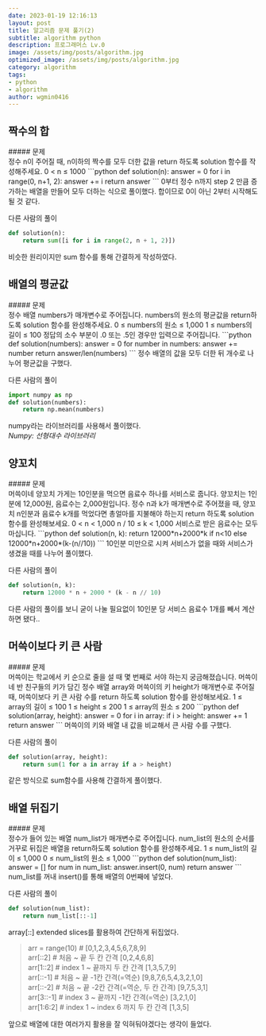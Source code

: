 ```yaml
---
date: 2023-01-19 12:16:13
layout: post
title: 알고리즘 문제 풀기(2)
subtitle: algorithm python
description: 프로그래머스 Lv.0
image: /assets/img/posts/algorithm.jpg
optimized_image: /assets/img/posts/algorithm.jpg
category: algorithm
tags:
- python
- algorithm
author: wgmin0416
---
```

<h2>짝수의 합</h2>
##### 문제<br>
정수 n이 주어질 때, n이하의 짝수를 모두 더한 값을 return 하도록 solution 함수를 작성해주세요.
0 < n ≤ 1000
```python
def solution(n):
    answer = 0
    for i in range(0, n+1, 2):
        answer += i
    return answer
```
0부터 정수 n까지 step 2 만큼 증가하는 배열을 만들어 모두 더하는 식으로 풀이했다.
합이므로 0이 아닌 2부터 시작해도 될 것 같다.

다른 사람의 풀이
```python
def solution(n):
    return sum([i for i in range(2, n + 1, 2)])
```
비슷한 원리이지만 sum 함수를 통해 간결하게 작성하였다.

<h2>배열의 평균값</h2>
##### 문제<br>
정수 배열 numbers가 매개변수로 주어집니다. numbers의 원소의 평균값을 return하도록 solution 함수를 완성해주세요.
0 ≤ numbers의 원소 ≤ 1,000
1 ≤ numbers의 길이 ≤ 100
정답의 소수 부분이 .0 또는 .5인 경우만 입력으로 주어집니다.
```python
def solution(numbers):
    answer = 0
    for number in numbers:
        answer += number
    return answer/len(numbers)
```
정수 배열의 값을 모두 더한 뒤 개수로 나누어 평균값을 구했다.

다른 사람의 풀이
```python
import numpy as np
def solution(numbers):
    return np.mean(numbers)
```
numpy라는 라이브러리를 사용해서 풀이했다.<br/>
*Numpy: 선형대수 라이브러리*

<h2>양꼬치</h2>
##### 문제<br>
머쓱이네 양꼬치 가게는 10인분을 먹으면 음료수 하나를 서비스로 줍니다. 양꼬치는 1인분에 12,000원, 음료수는 2,000원입니다. 정수 n과 k가 매개변수로 주어졌을 때, 양꼬치 n인분과 음료수 k개를 먹었다면 총얼마를 지불해야 하는지 return 하도록 solution 함수를 완성해보세요.
0 < n < 1,000
n / 10 ≤ k < 1,000
서비스로 받은 음료수는 모두 마십니다.
```python
def solution(n, k):
    return 12000*n+2000*k if n<10 else 12000*n+2000*(k-(n//10))
```
10인분 미만으로 시켜 서비스가 없을 때와 서비스가 생겼을 때를 나누어 풀이했다.

다른 사람의 풀이
```python
def solution(n, k):
    return 12000 * n + 2000 * (k - n // 10)
```
다른 사람의 풀이를 보니 굳이 나눌 필요없이 10인분 당 서비스 음료수 1개를 빼서 계산하면 됐다..<br/>


<h2>머쓱이보다 키 큰 사람</h2>
##### 문제<br>
머쓱이는 학교에서 키 순으로 줄을 설 때 몇 번째로 서야 하는지 궁금해졌습니다. 머쓱이네 반 친구들의 키가 담긴 정수 배열 array와 머쓱이의 키 height가 매개변수로 주어질 때, 머쓱이보다 키 큰 사람 수를 return 하도록 solution 함수를 완성해보세요.
1 ≤ array의 길이 ≤ 100
1 ≤ height ≤ 200
1 ≤ array의 원소 ≤ 200
```python
def solution(array, height):
    answer = 0
    for i in array:
        if i > height:
            answer += 1
    return answer
```
머쓱이의 키와 배열 내 값을 비교해서 큰 사람 수를 구했다.

다른 사람의 풀이
```python
def solution(array, height):
    return sum(1 for a in array if a > height)
```
같은 방식으로 sum함수를 사용해 간결하게 풀이했다.

<h2>배열 뒤집기</h2>
##### 문제<br>
정수가 들어 있는 배열 num_list가 매개변수로 주어집니다. num_list의 원소의 순서를 거꾸로 뒤집은 배열을 return하도록 solution 함수를 완성해주세요.
1 ≤ num_list의 길이 ≤ 1,000
0 ≤ num_list의 원소 ≤ 1,000
```python
def solution(num_list):
    answer = []
    for num in num_list:
        answer.insert(0, num)
    return answer
```
num_list를 꺼내 insert()를 통해 배열의 0번째에 넣었다.

다른 사람의 풀이
```python
def solution(num_list):
    return num_list[::-1]
```
array[::] extended slices를 활용하여 간단하게 뒤집었다.<br/>

> arr = range(10) # [0,1,2,3,4,5,6,7,8,9] <br/>
> arr[::2] # 처음 ~ 끝 두 칸 간격 [0,2,4,6,8] <br/>
> arr[1::2] # index 1 ~ 끝까지 두 칸 간격 [1,3,5,7,9] <br/>
> arr[::-1] # 처음 ~ 끝 -1칸 간격(=역순) [9,8,7,6,5,4,3,2,1,0] <br/>
> arr[::-2] # 처음 ~ 끝 -2칸 간격(=역순, 두 칸 간격) [9,7,5,3,1] <br/>
> arr[3::-1] # index 3 ~ 끝까지 -1칸 간격(=역순) [3,2,1,0] <br/>
> arr[1:6:2] # index 1 ~ index 6 까지 두 칸 간격 [1,3,5] <br/>

앞으로 배열에 대한 여러가지 활용을 잘 익혀둬야겠다는 생각이 들었다.<br/>